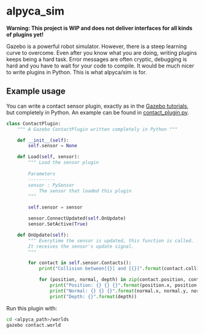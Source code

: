 # alpyca_sim

**Warning: This project is WIP and does not deliver interfaces for all kinds of plugins yet!**  

Gazebo is a powerful robot simulator. However, there is a steep learning curve to overcome. Even after you know what you are doing, 
writing plugins keeps being a hard task. Error messages are often cryptic, debugging is hard and you have to wait for your code to compile. 
It would be much nicer to write plugins in Python. This is what alpyca/sim is for.  

## Example usage
You can write a contact sensor plugin, exactly as in the [Gazebo tutorials](http://gazebosim.org/tutorials?tut=contact_sensor), but completely in Python. An example can be found in [contact_plugin.py](src/alpyca/sim/contact_plugin.py).

```python
class ContactPlugin:
    """ A Gazebo ContactPlugin written completely in Python """

    def __init__(self):
        self.sensor = None

    def Load(self, sensor):
        """ Load the sensor plugin
        
        Parameters
        ----------
        sensor : PySensor
            The sensor that loaded this plugin
        """

        self.sensor = sensor

        sensor.ConnectUpdated(self.OnUpdate)
        sensor.SetActive(True)

    def OnUpdate(self):
        """ Everytime the sensor is updated, this function is called.
		It receives the sensor's update signal.
        """

        for contact in self.sensor.Contacts():
            print("Collision between[{}] and [{}]".format(contact.collision1, contact.collision2))

            for (position, normal, depth) in zip(contact.position, contact.normal, contact.depth):
                print("Position: {} {} {}".format(position.x, position.y, position.z))
                print("Normal: {} {} {}".format(normal.x, normal.y, normal.z))
                print("Depth: {}".format(depth))

```

Run this plugin with:
```bash
cd <alpyca_path>/worlds
gazebo contact.world
```
